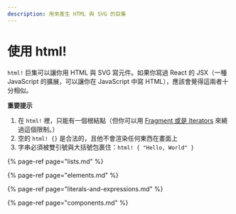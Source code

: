 ```yaml
---
description: 用來產生 HTML 與 SVG 的巨集
---
```


# 使用 html!

`html!` 巨集可以讓你用 HTML 與 SVG 寫元件。如果你寫過 React 的 JSX（一種 JavaScript 的擴展，可以讓你在 JavaScript 中寫 HTML），應該會覺得這兩者十分相似。

**重要提示**

1. 在 `html!` 裡，只能有一個根結點（但你可以用 [Fragment 或是 Iterators](https://yew.rs/docs/concepts/html/lists) 來繞過這個限制。）
2. 空的 `html! {}` 是合法的，且他不會渲染任何東西在畫面上
3. 字串必須被雙引號與大括號包裹住：`html! { "Hello, World" }`

{% page-ref page="lists.md" %}

{% page-ref page="elements.md" %}

{% page-ref page="literals-and-expressions.md" %}

{% page-ref page="components.md" %}

